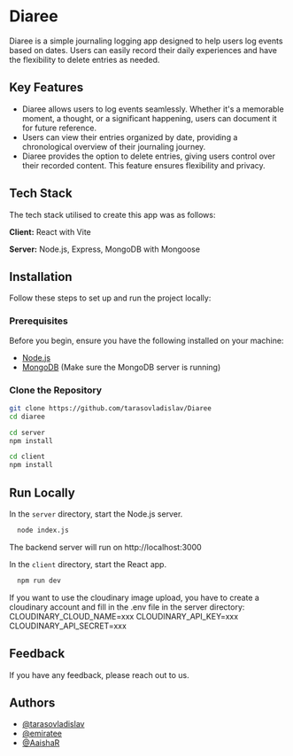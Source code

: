 
# Diaree

Diaree is a simple journaling logging app designed to help users log events based on dates. Users can easily record their daily experiences and have the flexibility to delete entries as needed.



## Key Features

- Diaree allows users to log events seamlessly. Whether it's a memorable moment, a thought, or a significant happening, users can document it for future reference.
- Users can view their entries organized by date, providing a chronological overview of their journaling journey.
- Diaree provides the option to delete entries, giving users control over their recorded content. This feature ensures flexibility and privacy.



## Tech Stack
The tech stack utilised to create this app was as follows:

**Client:** React with Vite

**Server:** Node.js, Express, MongoDB with Mongoose


## Installation

Follow these steps to set up and run the project locally:

### Prerequisites

Before you begin, ensure you have the following installed on your machine:

- [Node.js](https://nodejs.org/)
- [MongoDB](https://www.mongodb.com/) (Make sure the MongoDB server is running)

### Clone the Repository

```bash
git clone https://github.com/tarasovladislav/Diaree
cd diaree

cd server
npm install

cd client
npm install
```
## Run Locally

In the ```server``` directory, start the Node.js server.

```bash
  node index.js
```

The backend server will run on http://localhost:3000

In the ```client``` directory, start the React app.

```bash
  npm run dev
```

If you want to use the cloudinary image upload, you have to create a cloudinary account and fill in the .env file in the server directory: CLOUDINARY_CLOUD_NAME=xxx CLOUDINARY_API_KEY=xxx CLOUDINARY_API_SECRET=xxx

## Feedback

If you have any feedback, please reach out to us.


## Authors

- [@tarasovladislav](https://github.com/tarasovladislav)
- [@emiratee](https://github.com/emiratee)
- [@AaishaR](https://github.com/AaishaR)

